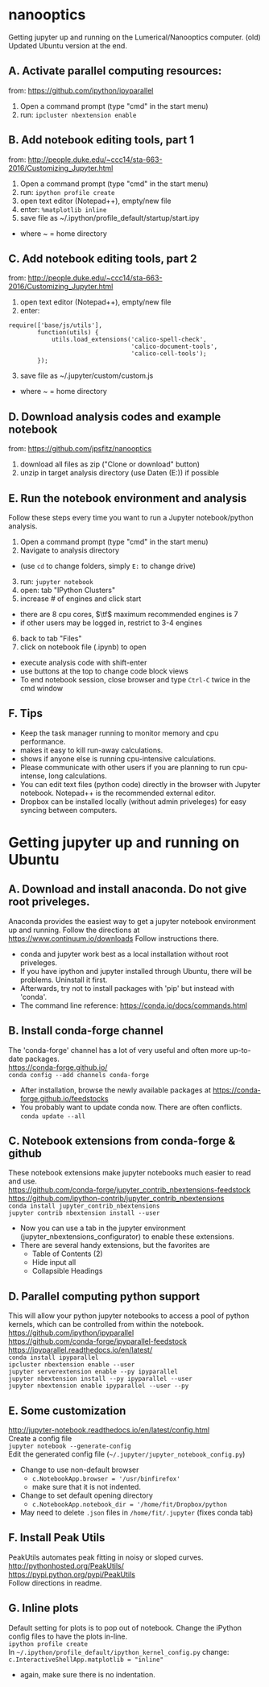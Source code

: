 # nanooptics
Getting jupyter up and running on the Lumerical/Nanooptics computer. 
(old)
Updated Ubuntu version at the end.

## A. Activate parallel computing resources:
from:  https://github.com/ipython/ipyparallel  
 1. Open a command prompt (type "cmd" in the start menu)  
 2. run:   `ipcluster nbextension enable`  

## B. Add notebook editing tools, part 1
from:  http://people.duke.edu/~ccc14/sta-663-2016/Customizing_Jupyter.html  
 1. Open a command prompt (type "cmd" in the start menu)  
 2. run:   `ipython profile create`  
 3. open text editor (Notepad++), empty/new file  
 4. enter: `%matplotlib inline`  
 5. save file as ~/.ipython/profile_default/startup/start.ipy  
   * where ~ = home directory

## C. Add notebook editing tools, part 2
from:  http://people.duke.edu/~ccc14/sta-663-2016/Customizing_Jupyter.html  
 1. open text editor (Notepad++), empty/new file  
 2. enter:  
```
require(['base/js/utils'],
        function(utils) {
            utils.load_extensions('calico-spell-check',
                                  'calico-document-tools',
                                  'calico-cell-tools');
        });
```
 3. save file as ~/.jupyter/custom/custom.js  
   * where ~ = home directory  

## D. Download analysis codes and example notebook
from:  https://github.com/jpsfitz/nanooptics  
 1. download all files as zip ("Clone or download" button)  
 2. unzip in target analysis directory (use Daten (E:)) if possible  

## E. Run the notebook environment and analysis
Follow these steps every time you want to run a Jupyter notebook/python analysis.
 1. Open a command prompt (type "cmd" in the start menu)  
 2. Navigate to analysis directory  
   * (use `cd` to change folders, simply `E:` to change drive)  
 3. run:   `jupyter notebook`  
 4. open:  tab "IPython Clusters"  
 5. increase # of engines and click start  
  * there are 8 cpu cores, $\tf$ maximum recommended engines is 7
  * if other users may be logged in, restrict to 3-4 engines
 6. back to tab "Files"  
 7. click on notebook file (.ipynb) to open  
   * execute analysis code with shift-enter  
   * use buttons at the top to change code block views
   * To end notebook session, close browser and type `Ctrl-C` twice in the cmd window

## F. Tips
 * Keep the task manager running to monitor memory and cpu performance.
  * makes it easy to kill run-away calculations.
  * shows if anyone else is running cpu-intensive calculations.
 * Please communicate with other users if you are planning to run cpu-intense, long calculations.
 * You can edit text files (python code) directly in the browser with Jupyter notebook. Notepad++ is the recommended external editor.
 * Dropbox can be installed locally (without admin priveleges) for easy syncing between computers.

# Getting jupyter up and running on Ubuntu
## A. Download and install anaconda. Do not give root priveleges.
Anaconda provides the easiest way to get a jupyter notebook environment up and running. Follow the directions at  
https://www.continuum.io/downloads
Follow instructions there. 
* conda and jupyter work best as a local installation without root priveleges. 
* If you have ipython and jupyter installed through Ubuntu, there will be problems. Uninstall it first.
* Afterwards, try not to install packages with 'pip' but instead with 'conda'.
* The command line reference: https://conda.io/docs/commands.html 

## B. Install conda-forge channel
The 'conda-forge' channel has a lot of very useful and often more up-to-date packages.  
https://conda-forge.github.io/    
`conda config --add channels conda-forge`  
* After installation, browse the newly available packages at  https://conda-forge.github.io/feedstocks
* You probably want to update conda now. There are often conflicts.   
`conda update --all`  

## C. Notebook extensions from conda-forge & github
These notebook extensions make jupyter notebooks much easier to read and use.  
https://github.com/conda-forge/jupyter_contrib_nbextensions-feedstock  
https://github.com/ipython-contrib/jupyter_contrib_nbextensions  
`conda install jupyter_contrib_nbextensions`   
`jupyter contrib nbextension install --user`
* Now you can use a tab in the jupyter environment (jupyter_nbextensions_configurator) to enable these extensions.
* There are several handy extensions, but the favorites are 
  - Table of Contents (2)
  - Hide input all
  - Collapsible Headings

## D. Parallel computing python support
This will allow your python jupyter notebooks to access a pool of python kernels, which can be controlled from within the notebook.
https://github.com/ipython/ipyparallel  
https://github.com/conda-forge/ipyparallel-feedstock  
https://ipyparallel.readthedocs.io/en/latest/  
`conda install ipyparallel`    
`ipcluster nbextension enable --user`  
`jupyter serverextension enable --py ipyparallel`  
`jupyter nbextension install --py ipyparallel --user`  
`jupyter nbextension enable ipyparallel --user --py`  

## E. Some customization
http://jupyter-notebook.readthedocs.io/en/latest/config.html  
Create a config file  
`jupyter notebook --generate-config`  
Edit the generated config file (`~/.jupyter/jupyter_notebook_config.py`)
- Change to use non-default browser  
  - `c.NotebookApp.browser = '/usr/binfirefox'`
  - make sure that it is not indented.
- Change to set default opening directory 
  - `c.NotebookApp.notebook_dir = '/home/fit/Dropbox/python`
- May need to delete `.json` files in `/home/fit/.jupyter` (fixes conda tab)

## F. Install Peak Utils
PeakUtils automates peak fitting in noisy or sloped curves.  
http://pythonhosted.org/PeakUtils/  
https://pypi.python.org/pypi/PeakUtils  
Follow directions in readme.

## G. Inline plots
Default setting for plots is to pop out of notebook. Change the iPython config files to have the plots in-line.  
`ipython profile create`  
In `~/.ipython/profile_default/ipython_kernel_config.py` change:  
`c.InteractiveShellApp.matplotlib = "inline"`  
* again, make sure there is no indentation.

